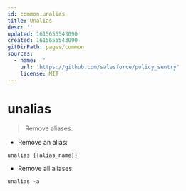 ```yaml
---
id: common.unalias
title: Unalias
desc: ''
updated: 1615655543090
created: 1615655543090
gitDirPath: pages/common
sources:
  - name: ''
    url: 'https://github.com/salesforce/policy_sentry'
    license: MIT
---
```

# unalias

> Remove aliases.

- Remove an alias:

`unalias {{alias_name}}`

- Remove all aliases:

`unalias -a`

